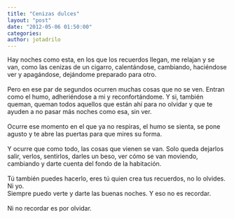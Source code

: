 ```yaml
---
title: "Cenizas dulces"
layout: "post"
date: "2012-05-06 01:50:00"
categories: 
author: jotadrilo
---
```


<div class="css-full-post-content js-full-post-content">
Hay noches como esta, en los que los recuerdos llegan, me relajan y se van, como las cenizas de un cigarro, calentándose, cambiando, haciéndose ver y apagándose, dejándome preparado para otro.<br /><br />Pero en ese par de segundos ocurren muchas cosas que no se ven. Entran como el humo, adheriéndose a mi y reconfortándome. Y si, también queman, queman todos aquellos que están ahí para no olvidar y que te ayuden a no pasar más noches como esa, sin ver.<br /><br />Ocurre ese momento en el que ya no respiras, el humo se sienta, se pone agusto y te abre las puertas para que mires su forma. <br /><br />Y ocurre que como todo, las cosas que vienen se van. Solo queda dejarlos salir, verlos, sentirlos, darles un beso, ver cómo se van moviendo, cambiando y darte cuenta del fondo de la habitación.<br /><br />Tú también puedes hacerlo, eres tú quien crea tus recuerdos, no lo olvides. Ni yo.<br />Siempre puedo verte y darte las buenas noches. Y eso no es recordar.<br /><br />Ni no recordar es por olvidar.
</div>
